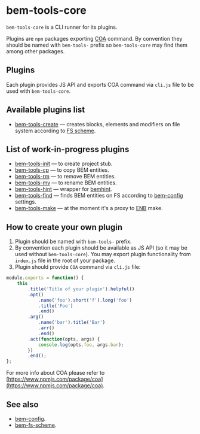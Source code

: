 # bem-tools-core

`bem-tools-core` is a CLI runner for its plugins.

Plugins are `npm` packages exporting [COA](https://www.npmjs.com/package/coa) command. By convention they should be named with `bem-tools-` prefix so `bem-tools-core` may find them among other packages.

## Plugins
Each plugin provides JS API and exports COA command via `cli.js` file to be used with `bem-tools-core`.

## Available plugins list
* [bem-tools-create](https://github.com/bem-contrib/bem-tools-create) — creates blocks, elements and modifiers on file system according to [FS scheme](https://en.bem.info/methodology/filesystem/).

## List of work-in-progress plugins
* [bem-tools-init](https://github.com/bem-contrib/bem-tools-init) — to create project stub.
* [bem-tools-cp](https://github.com/bem-contrib/bem-tools-cp) — to copy BEM entities.
* [bem-tools-rm](https://github.com/bem-contrib/bem-tools-rm) — to remove BEM entities.
* [bem-tools-mv](https://github.com/bem-contrib/bem-tools-mv) — to rename BEM entities.
* [bem-tools-hint](https://github.com/bem-contrib/bem-tools-hint) — wrapper for [bemhint](https://github.com/bemhint/bemhint).
* [bem-tools-find](https://github.com/bem-contrib/bem-tools-find) — finds BEM entities on FS according to [bem-config](https://github.com/bem-sdk/bem-config) settings.
* [bem-tools-make](https://github.com/bem-contrib/bem-tools-make) — at the moment it's a proxy to [ENB](https://github.com/enb/enb/) make.

## How to create your own plugin
1. Plugin should be named with `bem-tools-` prefix.
2. By convention each plugin should be available as JS API (so it may be used without `bem-tools-core`). You may export plugin functionality from `index.js` file in the root of your package.
3. Plugin should provide `COA` command via `cli.js` file:

```js
module.exports = function() {
    this
        .title('Title of your plugin').helpful()
        .opt()
            .name('foo').short('f').long('foo')
            .title('Foo')
            .end()
        .arg()
            .name('bar').title('Bar')
            .arr()
            .end()
        .act(function(opts, args) {
            console.log(opts.foo, args.bar);
        })
        .end();
};
```
For more info about COA please refer to [https://www.npmjs.com/package/coa](https://www.npmjs.com/package/coa).

## See also
* [bem-config](https://github.com/bem-sdk/bem-config).
* [bem-fs-scheme](https://github.com/bem-sdk/bem-fs-scheme).
